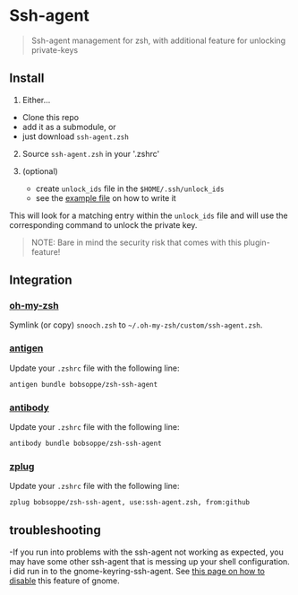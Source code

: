 # Ssh-agent

> Ssh-agent management for zsh, with additional feature for unlocking private-keys


## Install

1. Either…
  - Clone this repo
  - add it as a submodule, or
  - just download `ssh-agent.zsh`

2. Source `ssh-agent.zsh` in your '.zshrc'


3. (optional)

   - create `unlock_ids` file in the `$HOME/.ssh/unlock_ids`
   - see the [example file](unlock_ids.template) on how to write it

This will look for a matching entry within the `unlock_ids` file and
will use the corresponding command to unlock the private key.

> NOTE: Bare in mind the security risk that comes with this plugin-feature!

## Integration
### [oh-my-zsh](https://github.com/robbyrussell/oh-my-zsh)
Symlink (or copy) `snooch.zsh` to `~/.oh-my-zsh/custom/ssh-agent.zsh`.

### [antigen](https://github.com/zsh-users/antigen)
Update your `.zshrc` file with the following line:

```sh
antigen bundle bobsoppe/zsh-ssh-agent
```

### [antibody](https://github.com/getantibody/antibody)
Update your `.zshrc` file with the following line:

```sh
antibody bundle bobsoppe/zsh-ssh-agent
```

### [zplug](https://github.com/zplug/zplug)
Update your `.zshrc` file with the following line:

```sh
zplug bobsoppe/zsh-ssh-agent, use:ssh-agent.zsh, from:github
```

## troubleshooting

-If you run into problems with the ssh-agent not working as expected, you may have some other ssh-agent that is messing up your shell configuration. i did run in to the gnome-keyring-ssh-agent. See [this page on how to disable](https://wiki.gnome.org/Projects/GnomeKeyring/Ssh) this feature of gnome.